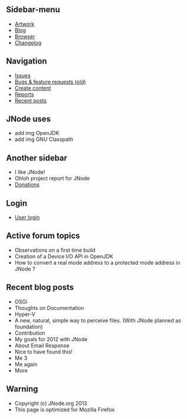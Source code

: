 <!-- TODO: Complete with your own sidebar structure and enable sidebar in index.html - or delete this file. -->

## Sidebar-menu
- [Artwork](#artwork)
- [Blog](#blog)
- [Browser](#browser)
- [Changelog](#changelog)

## Navigation
- [Issues](/#issues)
- [Bugs & feature requests (old)](/#bugs-and-features)
- [Create content](/#create-content)
- [Reports](/#reports)
- [Recent posts](/#recent-posts)

## JNode uses
- add img OpenJDK
- add img GNU Classpath

## Another sidebar
- I like JNode!
- Ohloh project report for JNode
- [Donations](/#donations)

## Login
- [User login](/#user-login)

## Active forum topics
- Observations on a first time build
- Creation of a Device I/O API in OpenJDK
- How to convert a real mode address to a protected mode address in JNode ?

## Recent blog posts
- OSGi
- Thoughts on Documentation
- Hyper-V
- A new, natural, simple way to perceive files. (With JNode planned as foundation)
- Contribution
- My goals for 2012 with JNode
- About Email Response
- Nice to have found this!
- Me 3
- Me again
- More

## Warning
- Copyright (c) JNode.org 2013	
- This page is optimized for Mozilla Firefox


